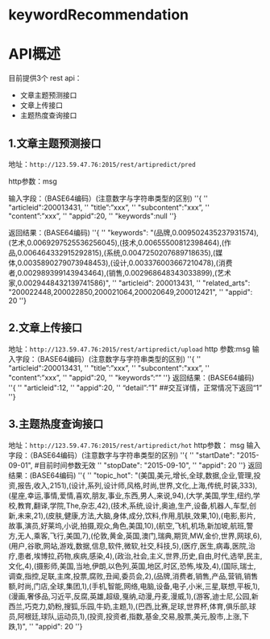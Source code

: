 # keywordRecommendation
# API概述
目前提供3个 rest api：
- 文章主题预测接口
- 文章上传接口
- 主题热度查询接口

## 1.文章主题预测接口
地址：`http://123.59.47.76:2015/rest/artipredict/pred`

http参数：msg

输入字段：（BASE64编码）(注意数字与字符串类型的区别)
''{
''	"articleid":200013431,
''	"title”:”xxx”,
	''	"subcontent":"xxx”,
	''	"content”:”xxx”,
	''	"appid":20,
	''	"keywords":null
	''}

返回结果：(BASE64编码)
	''{
	''	"keywords": "(品牌,0.009502435237931574),(艺术,0.0069297525536256045),(技术,0.00655500812398464),(作品,0.006464332915292815),(系统,0.0047250207689718635),(媒体,0.0035890279073948453),(设计,0.003376003667210478),(消费者,0.002989399143943464),(销售,0.002968648343033899),(艺术家,0.0029448432139741586)",
	''	"articleid": 200013431,
	''	"related_arts": "200022448,200022850,200021064,200020649,200012421",
	''	"appid": 20
	''}

## 2.文章上传接口
地址：`http://123.59.47.76:2015/rest/artipredict/upload`
http 参数:msg
输入字段：（BASE64编码）(注意数字与字符串类型的区别)
	''{
	''	"articleid":200013431,
	''	"title”:”xxx”,
	''	"subcontent":"xxx”,
	''	"content”:”xxx”,
	''	"appid":20,
	''	"keywords”:””
	''}
返回结果：(BASE64编码)
	''{
	''	"articleid":12,
	''	"appid":20,
	''	“detail”:”1”  ##交互详情，正常情况下返回“1”
	''}

## 3.主题热度查询接口
地址：`http://123.59.47.76:2015/rest/artipredict/hot`
http参数： msg
输入字段：（BASE64编码）(注意数字与字符串类型的区别)
	''{
	''	"startDate": "2015-09-01",  #目前时间参数无效
	''	"stopDate": "2015-09-10",
	''	"appid": 20
	''}
返回结果：(BASE64编码) 
	''{
	''	"topic_hot": "(美国,美元,增长,全球,数据,企业,管理,投资,报告,收入,2151),(设计,系列,设计师,风格,时尚,世界,文化,上海,传统,时装,333),(星座,幸运,事情,爱情,喜欢,朋友,事业,东西,男人,来说,94),(大学,美国,学生,纽约,学校,教育,翻译,学院,The,杂志,42),(技术,系统,设计,奥迪,生产,设备,机器人,车型,创新,未来,21),(皮肤,健康,方法,大脑,身体,成分,饮料,作用,肌肤,效果,10),(电影,影片,故事,演员,好莱坞,小说,拍摄,观众,角色,美国,10),(航空,飞机,机场,新加坡,航班,警方,无人,乘客,飞行,美国,7),(伦敦,黄金,英国,澳门,瑞典,期货,MW,金价,世界,网球,6),(用户,谷歌,网站,游戏,数据,信息,软件,微软,社交,科技,5),(医疗,医生,病毒,医院,治疗,患者,埃博拉,药物,疾病,感染,4),(政治,社会,主义,世界,历史,自由,时代,选举,民主,文化,4),(摄影师,美国,当地,伊朗,以色列,英国,地区,时区,恐怖,埃及,4),(国际,瑞士,调查,指控,足联,主席,投票,腐败,丑闻,委员会,2),(品牌,消费者,销售,产品,营销,销售额,时尚,门店,全球,集团,1),(手机,智能,网络,电脑,设备,电子,小米,三星,联想,平板,1),(漫画,奢侈品,习近平,反腐,英雄,超级,戛纳,动漫,丹麦,漫威,1),(游客,迪士尼,公园,新西兰,巧克力,奶粉,搜狐,乐园,牛奶,主题,1),(巴西,比赛,足球,世界杯,体育,俱乐部,球员,阿根廷,球队,运动员,1),(投资,投资者,指数,基金,交易,股票,美元,股市,上涨,下跌,1)",
	''	"appid": 20
	''}
